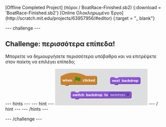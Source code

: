 <div class="p-hero-buttons">
  [Offline Completed Project] (πόροι / BoatRace-Finished.sb2) {:download = 'BoatRace-Finished.sb2'} [Online Ολοκληρωμένο Έργο] (http://scratch.mit.edu/projects/63957956/#editor) {:target = "_ blank"}
</div>

\--- challenge \---

## Challenge: περισσότερα επίπεδα!

Μπορείτε να δημιουργήσετε περισσότερα υπόβαθρα και να επιτρέψετε στον παίκτη να επιλέγει επίπεδο;

\--- hints \--- \--- hint \--- ![screenshot](images/boat-levels-blocks.png) \--- / hint \--- \--- /hints \---

\--- /challenge \---